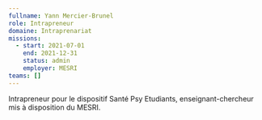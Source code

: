 ```yaml
---
fullname: Yann Mercier-Brunel
role: Intrapreneur
domaine: Intraprenariat
missions:
  - start: 2021-07-01
    end: 2021-12-31
    status: admin
    employer: MESRI
teams: []
---
```

Intrapreneur pour le dispositif Santé Psy Etudiants, enseignant-chercheur mis à disposition du MESRI.